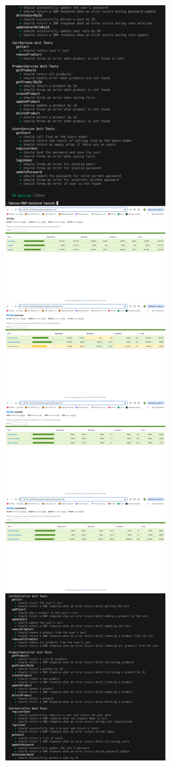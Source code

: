 <img src="images/test1.png" width="500"/>
<img src="images/test2.png" width="500"/>
<img src="images/test3.png" width="500"/>
<img src="images/test4.png" width="500"/>
<img src="images/test5.png" width="500"/>
<img src="images/test6.png" width="500"/>